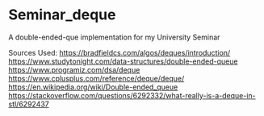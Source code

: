 # Seminar_deque
A double-ended-que implementation for my University Seminar

Sources Used:
https://bradfieldcs.com/algos/deques/introduction/
https://www.studytonight.com/data-structures/double-ended-queue
https://www.programiz.com/dsa/deque
https://www.cplusplus.com/reference/deque/deque/
https://en.wikipedia.org/wiki/Double-ended_queue
https://stackoverflow.com/questions/6292332/what-really-is-a-deque-in-stl/6292437
